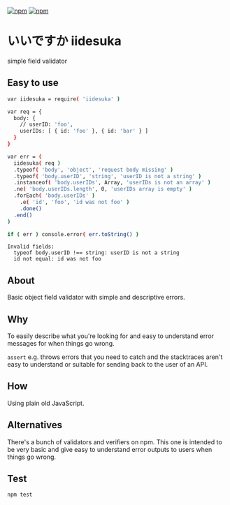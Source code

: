 [![npm](https://img.shields.io/npm/v/iidesuka.svg?maxAge=3600&style=flat-square)](https://www.npmjs.com/package/iidesuka)
[![npm](https://img.shields.io/npm/l/iidesuka.svg?maxAge=3600&style=flat-square)](https://github.com/talmobi/iidesuka/blob/master/LICENSE)

#  いいですか iidesuka
simple field validator

## Easy to use
```bash
var iidesuka = require( 'iidesuka' )

var req = {
  body: {
    // userID: 'foo',
    userIDs: [ { id: 'foo' }, { id: 'bar' } ]
  }
}

var err = (
  iidesuka( req )
  .typeof( 'body', 'object', 'request body missing' )
  .typeof( 'body.userID', 'string', 'userID is not a string' )
  .instanceof( 'body.userIDs', Array, 'userIDs is not an array' )
  .ne( 'body.userIDs.length', 0, 'userIDs array is empty' )
  .forEach( 'body.userIDs' )
    .e( 'id', 'foo', 'id was not foo' )
    .done()
  .end()
)

if ( err ) console.error( err.toString() )
```
```
Invalid fields:
  typeof body.userID !== string: userID is not a string
  id not equal: id was not foo
```

## About
Basic object field validator with simple and descriptive errors.

## Why
To easily describe what you're looking for and easy to understand
error messages for when things go wrong.

`assert` e.g. throws errors that you need to catch and the stacktraces
aren't easy to understand or suitable for sending back to the user of
an API.

## How
Using plain old JavaScript.

## Alternatives
There's a bunch of validators and verifiers on npm. This one is intended
to be very basic and give easy to understand error outputs to users when things go wrong.

## Test
```bash
npm test
```

